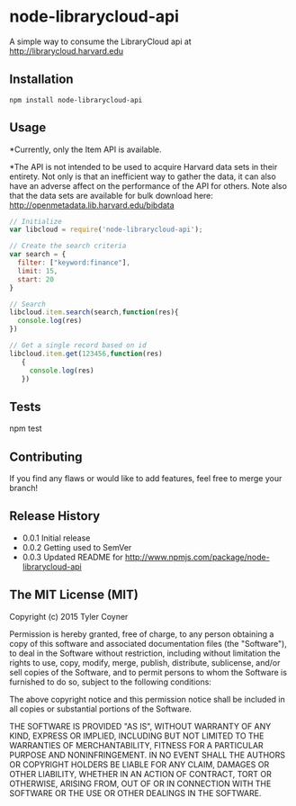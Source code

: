 node-librarycloud-api
=====================
A simple way to consume the LibraryCloud api at http://librarycloud.harvard.edu

## Installation

  `npm install node-librarycloud-api`

## Usage

*Currently, only the Item API is available.

*The API is not intended to be used to acquire Harvard data sets in their entirety. Not only is that an inefficient way to gather the data, it can also have an adverse affect on the performance of the API for others. Note also that the data sets are available for bulk download here: http://openmetadata.lib.harvard.edu/bibdata

```javascript
// Initialize
var libcloud = require('node-librarycloud-api');
```

```javascript
// Create the search criteria
var search = {
  filter: ["keyword:finance"],
  limit: 15,
  start: 20
}
```

```javascript
// Search
libcloud.item.search(search,function(res){
  console.log(res)
})
```

```javascript
// Get a single record based on id
libcloud.item.get(123456,function(res)
   {
     console.log(res)
   })
```

## Tests

  npm test

## Contributing

  If you find any flaws or would like to add features, feel free to merge your branch!

## Release History

* 0.0.1 Initial release
* 0.0.2 Getting used to SemVer
* 0.0.3 Updated README for http://www.npmjs.com/package/node-librarycloud-api

## The MIT License (MIT)

Copyright (c) 2015 Tyler Coyner

Permission is hereby granted, free of charge, to any person obtaining a copy
of this software and associated documentation files (the "Software"), to deal
in the Software without restriction, including without limitation the rights
to use, copy, modify, merge, publish, distribute, sublicense, and/or sell
copies of the Software, and to permit persons to whom the Software is
furnished to do so, subject to the following conditions:

The above copyright notice and this permission notice shall be included in
all copies or substantial portions of the Software.

THE SOFTWARE IS PROVIDED "AS IS", WITHOUT WARRANTY OF ANY KIND, EXPRESS OR
IMPLIED, INCLUDING BUT NOT LIMITED TO THE WARRANTIES OF MERCHANTABILITY,
FITNESS FOR A PARTICULAR PURPOSE AND NONINFRINGEMENT. IN NO EVENT SHALL THE
AUTHORS OR COPYRIGHT HOLDERS BE LIABLE FOR ANY CLAIM, DAMAGES OR OTHER
LIABILITY, WHETHER IN AN ACTION OF CONTRACT, TORT OR OTHERWISE, ARISING FROM,
OUT OF OR IN CONNECTION WITH THE SOFTWARE OR THE USE OR OTHER DEALINGS IN
THE SOFTWARE.

